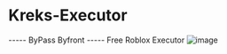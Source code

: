# Kreks-Executor
----- ByPass Byfront
----- Free Roblox Executor
![image](https://github.com/user-attachments/assets/d947c19e-8d28-42dd-9919-bf5e304b6794)
